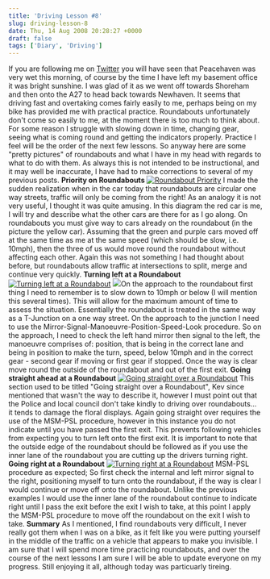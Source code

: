 ```yaml
---
title: 'Driving Lesson #8'
slug: driving-lesson-8
date: Thu, 14 Aug 2008 20:28:27 +0000
draft: false
tags: ['Diary', 'Driving']
---
```


If you are following me on [Twitter](http://twitter.com/richardslater) you will have seen that Peacehaven was very wet this morning, of course by the time I have left my basement office it was bright sunshine. I was glad of it as we went off towards Shoreham and then onto the A27 to head back towards Newhaven. It seems that driving fast and overtaking comes fairly easily to me, perhaps being on my bike has provided me with practical practice. Roundabouts unfortunately don't come so easily to me, at the moment there is too much to think about. For some reason I struggle with slowing down in time, changing gear, seeing what is coming round and getting the indicators properly. Practice I feel will be the order of the next few lessons. So anyway here are some "pretty pictures" of roundabouts and what I have in my head with regards to what to do with them. As always this is not intended to be instructional, and it may well be inaccurate, I have had to make corrections to several of my previous posts. **Priority on Roundabouts** [![](/uploads/2008/08/roundaboutpriority-259x300.png "Roundabout Priority")](/uploads/2008/08/roundaboutpriority.png) I made the sudden realization when in the car today that roundabouts are circular one way streets, traffic will only be coming from the right! As an analogy it is not very useful, I thought it was quite amusing. In this diagram the red car is me, I will try and describe what the other cars are there for as I go along. On roundabouts you must give way to cars already on the roundabout (in the picture the yellow car). Assuming that the green and purple cars moved off at the same time as me at the same speed (which should be slow, i.e. 10mph), then the three of us would move round the roundabout without affecting each other. Again this was not something I had thought about before, but roundabouts allow traffic at intersections to split, merge and continue very quickly. **Turning left at a Roundabout** [![](/uploads/2008/08/roundaboutturningleft-259x300.png "Turning left at a Roundabout")](/uploads/2008/08/roundaboutturningleft.png) ![](file:///C:/Users/Richard%20Slater/Desktop/RoundaboutPriority.png)On the approach to the roundabout first thing I need to remember is to slow down to 10mph or below (I will mention this several times). This will allow for the maximum amount of time to assess the situation. Essentially the roundabout is treated in the same way as a T-Junction on a one way street. On the approach to the junction I need to use the Mirror-Signal-Manoeuvre-Position-Speed-Look procedure. So on the approach, I need to check the left hand mirror then signal to the left, the manoeuvre comprises of: position, that is being in the correct lane and being in position to make the turn, speed, below 10mph and in the correct gear - second gear if moving or first gear if stopped. Once the way is clear move round the outside of the roundabout and out of the first exit. **Going straight ahead at a Roundabout** [![](/uploads/2008/08/roundaboutstraightover-259x300.png "Going straight over a Roundabout")](/uploads/2008/08/roundaboutstraightover.png) This section used to be titled "Going straight over a Roundabout", Kev since mentioned that wasn't the way to describe it, however I must point out that the Police and local council don't take kindly to driving over roundabouts... it tends to damage the floral displays. Again going straight over requires the use of the MSM-PSL procedure, however in this instance you do not indicate until you have passed the first exit. This prevents following vehicles from expecting you to turn left onto the first exit. It is important to note that the outside edge of the roundabout should be followed as if you use the inner lane of the roundabout you are cutting up the drivers turning right. **Going right at a Roundabout** [![](/uploads/2008/08/roundaboutturningright-259x300.png "Turning right at a Roundabout")](/uploads/2008/08/roundaboutturningright.png) MSM-PSL procedure as expected; So first check the internal and left mirror signal to the right, positioning myself to turn onto the roundabout, if the way is clear I would continue or move off onto the roundabout. Unlike the previous examples I would use the inner lane of the roundabout continue to indicate right until I pass the exit before the exit I wish to take, at this point I apply the MSM-PSL procedure to move off the roundabout on the exit I wish to take. **Summary** As I mentioned, I find roundabouts very difficult, I never really got them when I was on a bike, as it felt like you were putting yourself in the middle of the traffic on a vehicle that appears to make you invisible. I am sure that I will spend more time practicing roundabouts, and over the course of the next lessons I am sure I will be able to update everyone on my progress. Still enjoying it all, although today was particuarly tireing.